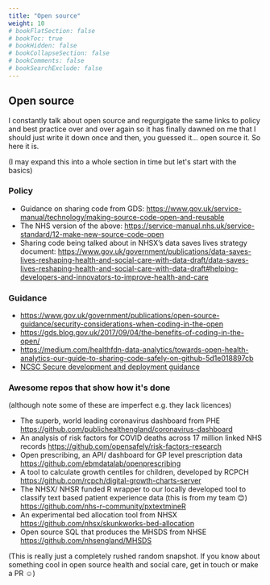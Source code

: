 ```yaml
---
title: "Open source"
weight: 10
# bookFlatSection: false
# bookToc: true
# bookHidden: false
# bookCollapseSection: false
# bookComments: false
# bookSearchExclude: false
---
```


## Open source

I constantly talk about open source and regurgigate the same links to policy and best practice over and over again so it has finally dawned on me that I should just write it down once and then, you guessed it... open source it. So here it is.

(I may expand this into a whole section in time but let's start with the basics)

### Policy

* Guidance on sharing code from GDS:  https://www.gov.uk/service-manual/technology/making-source-code-open-and-reusable
* The NHS version of the above:  https://service-manual.nhs.uk/service-standard/12-make-new-source-code-open
* Sharing code being talked about in NHSX’s data saves lives strategy document:  https://www.gov.uk/government/publications/data-saves-lives-reshaping-health-and-social-care-with-data-draft/data-saves-lives-reshaping-health-and-social-care-with-data-draft#helping-developers-and-innovators-to-improve-health-and-care

### Guidance

* https://www.gov.uk/government/publications/open-source-guidance/security-considerations-when-coding-in-the-open
* https://gds.blog.gov.uk/2017/09/04/the-benefits-of-coding-in-the-open/
* https://medium.com/healthfdn-data-analytics/towards-open-health-analytics-our-guide-to-sharing-code-safely-on-github-5d1e018897cb
* [NCSC Secure development and deployment guidance](https://www.ncsc.gov.uk/collection/developers-collection)

### Awesome repos that show how it's done

(although note some of these are imperfect e.g. they lack licences)

- The superb, world leading coronavirus dashboard from PHE https://github.com/publichealthengland/coronavirus-dashboard
- An analysis of risk factors for COVID deaths across 17 million linked NHS records https://github.com/opensafely/risk-factors-research
- Open prescribing, an API/ dashboard for GP level prescription data https://github.com/ebmdatalab/openprescribing
- A tool to calculate growth centiles for children, developed by RCPCH https://github.com/rcpch/digital-growth-charts-server
- The NHSX/ NHSR funded R wrapper to our locally developed tool to classify text based patient experience data (this is from my team 😊) https://github.com/nhs-r-community/pxtextmineR
- An experimental bed allocation tool from NHSX https://github.com/nhsx/skunkworks-bed-allocation
- Open source SQL that produces the MHSDS from NHSE https://github.com/nhsengland/MHSDS

(This is really just a completely rushed random snapshot. If you know about something cool in open source health and social care, get in touch or make a PR :relaxed:)
